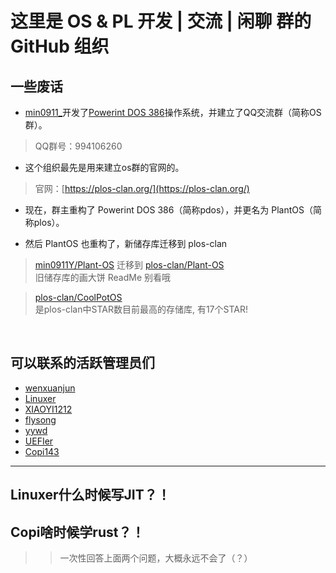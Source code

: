 # 这里是 OS & PL 开发 | 交流 | 闲聊 群的 GitHub 组织

## 一些废话

* [min0911_](https://github.com/min0911Y)开发了[Powerint DOS 386](https://github.com/zhouzhihaos/Powerint-DOS-386)操作系统，并建立了QQ交流群（简称OS群）。

> QQ群号：994106260

* 这个组织最先是用来建立os群的官网的。

> 官网：[https://plos-clan.org/](https://plos-clan.org/)

* 现在，群主重构了 Powerint DOS 386（简称pdos），并更名为 PlantOS（简称plos）。

* 然后 PlantOS 也重构了，新储存库迁移到 plos-clan

> [min0911Y/Plant-OS](https://github.com/min0911Y/Plant-OS) 迁移到 [plos-clan/Plant-OS](https://github.com/plos-clan/Plant-OS) <br>
> 旧储存库的画大饼 ReadMe 别看哦

> [plos-clan/CoolPotOS](https://github.com/plos-clan/CoolPotOS) <br>
> 是plos-clan中STAR数目前最高的存储库, 有17个STAR!

<br>

## 可以联系的活跃管理员们
* [wenxuanjun](https://github.com/wenxuanjun)
* [Linuxer](https://github.com/CLimber-Rong)
* [XIAOYI1212](https://github.com/XIAOYI1212)
* [flysong](https://github.com/theflysong)
* [yywd](https://github.com/yywd123)
* [UEFIer](https://github.com/zzjrabbit)
* [Copi143](https://github.com/copi143)

****

## Linuxer什么时候写JIT？！

## Copi啥时候学rust？！

> > 一次性回答上面两个问题，大概永远不会了（？）
